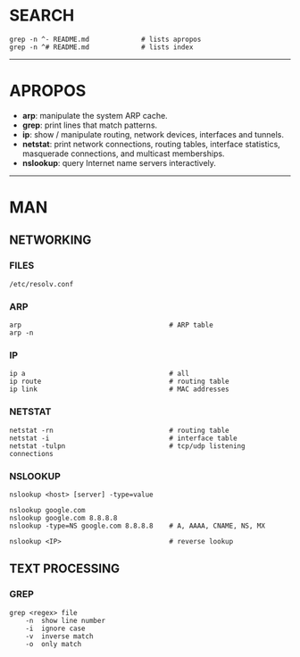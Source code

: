 # SEARCH

```
grep -n ^- README.md             # lists apropos
grep -n ^# README.md             # lists index
```

--------------------------------------------------------------------------------

# APROPOS

- **arp**: manipulate the system ARP cache.
- **grep**: print lines that match patterns.
- **ip**: show / manipulate routing, network devices, interfaces and tunnels.
- **netstat**: print network connections, routing tables, interface statistics, 
  masquerade connections, and multicast memberships.
- **nslookup**: query Internet name servers interactively.

--------------------------------------------------------------------------------

# MAN

## NETWORKING

### FILES

```
/etc/resolv.conf
```

### ARP

```
arp                                     # ARP table
arp -n
```

### IP

```
ip a                                    # all
ip route                                # routing table
ip link                                 # MAC addresses
```

### NETSTAT

```
netstat -rn                             # routing table
netstat -i                              # interface table
netstat -tulpn                          # tcp/udp listening connections 
```

### NSLOOKUP

```
nslookup <host> [server] -type=value

nslookup google.com
nslookup google.com 8.8.8.8
nslookup -type=NS google.com 8.8.8.8    # A, AAAA, CNAME, NS, MX

nslookup <IP>                           # reverse lookup
```

## TEXT PROCESSING

### GREP

```
grep <regex> file
    -n  show line number
    -i  ignore case
    -v  inverse match
    -o  only match
```
